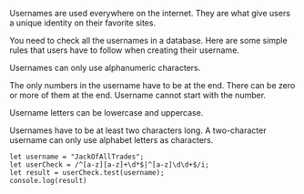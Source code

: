 Usernames are used everywhere on the internet. They are what give users a unique identity on their favorite sites.

You need to check all the usernames in a database. Here are some simple rules that users have to follow when creating their username.

Usernames can only use alphanumeric characters.

The only numbers in the username have to be at the end. There can be zero or more of them at the end. Username cannot start with the
number.

Username letters can be lowercase and uppercase.

Usernames have to be at least two characters long. A two-character username can only use alphabet letters as characters.

```
let username = "JackOfAllTrades";
let userCheck = /^[a-z][a-z]+\d*$|^[a-z]\d\d+$/i;
let result = userCheck.test(username);
console.log(result)
```

